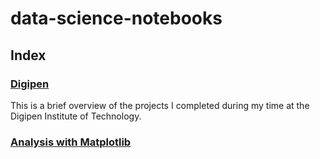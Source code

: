 # data-science-notebooks

## Index
### <a href='https://github.com/roboticminstrel/data-science-notebooks/tree/master/Digipen'>Digipen</a>
This is a brief overview of the projects I completed during my time at the Digipen Institute of Technology.

### <a href='https://github.com/roboticminstrel/data-science-notebooks/tree/master/Analysis%20with%20Matplotlib'>Analysis with Matplotlib</a>


